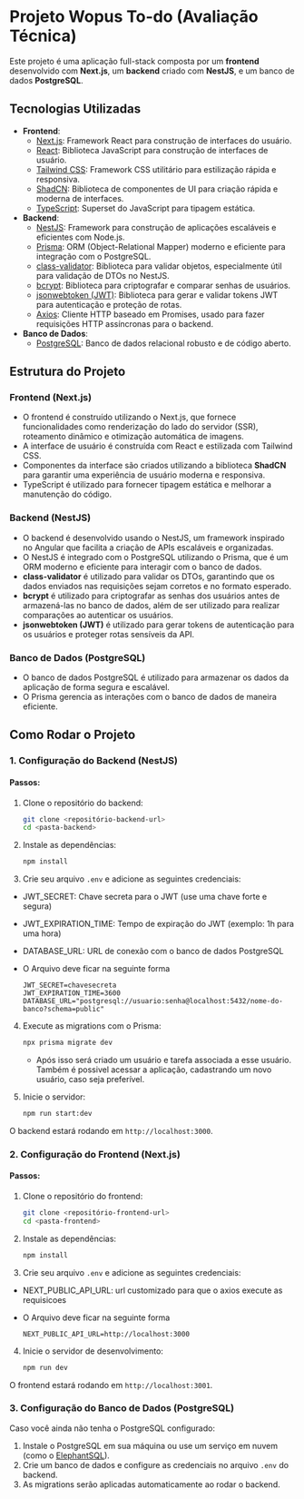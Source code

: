 # Projeto Wopus To-do (Avaliação Técnica)

Este projeto é uma aplicação full-stack composta por um **frontend** desenvolvido com **Next.js**, um **backend** criado com **NestJS**, e um banco de dados **PostgreSQL**.

## Tecnologias Utilizadas

- **Frontend**:
  - [Next.js](https://nextjs.org/): Framework React para construção de interfaces do usuário.
  - [React](https://reactjs.org/): Biblioteca JavaScript para construção de interfaces de usuário.
  - [Tailwind CSS](https://tailwindcss.com/): Framework CSS utilitário para estilização rápida e responsiva.
  - [ShadCN](https://github.com/shadcn/ui): Biblioteca de componentes de UI para criação rápida e moderna de interfaces.
  - [TypeScript](https://www.typescriptlang.org/): Superset do JavaScript para tipagem estática.
- **Backend**:
  - [NestJS](https://nestjs.com/): Framework para construção de aplicações escaláveis e eficientes com Node.js.
  - [Prisma](https://www.prisma.io/): ORM (Object-Relational Mapper) moderno e eficiente para integração com o PostgreSQL.
  - [class-validator](https://github.com/typestack/class-validator): Biblioteca para validar objetos, especialmente útil para validação de DTOs no NestJS.
  - [bcrypt](https://github.com/kelektiv/bcrypt.js): Biblioteca para criptografar e comparar senhas de usuários.
  - [jsonwebtoken (JWT)](https://github.com/auth0/node-jsonwebtoken): Biblioteca para gerar e validar tokens JWT para autenticação e proteção de rotas.
  - [Axios](https://axios-http.com/ptbr/docs/intro): Cliente HTTP baseado em Promises, usado para fazer requisições HTTP assíncronas para o backend.
- **Banco de Dados**:
  - [PostgreSQL](https://www.postgresql.org/): Banco de dados relacional robusto e de código aberto.

## Estrutura do Projeto

### Frontend (Next.js)

- O frontend é construído utilizando o Next.js, que fornece funcionalidades como renderização do lado do servidor (SSR), roteamento dinâmico e otimização automática de imagens.
- A interface de usuário é construída com React e estilizada com Tailwind CSS.
- Componentes da interface são criados utilizando a biblioteca **ShadCN** para garantir uma experiência de usuário moderna e responsiva.
- TypeScript é utilizado para fornecer tipagem estática e melhorar a manutenção do código.

### Backend (NestJS)

- O backend é desenvolvido usando o NestJS, um framework inspirado no Angular que facilita a criação de APIs escaláveis e organizadas.
- O NestJS é integrado com o PostgreSQL utilizando o Prisma, que é um ORM moderno e eficiente para interagir com o banco de dados.
- **class-validator** é utilizado para validar os DTOs, garantindo que os dados enviados nas requisições sejam corretos e no formato esperado.
- **bcrypt** é utilizado para criptografar as senhas dos usuários antes de armazená-las no banco de dados, além de ser utilizado para realizar comparações ao autenticar os usuários.
- **jsonwebtoken (JWT)** é utilizado para gerar tokens de autenticação para os usuários e proteger rotas sensíveis da API.

### Banco de Dados (PostgreSQL)

- O banco de dados PostgreSQL é utilizado para armazenar os dados da aplicação de forma segura e escalável.
- O Prisma gerencia as interações com o banco de dados de maneira eficiente.

## Como Rodar o Projeto

### 1. Configuração do Backend (NestJS)

#### Passos:

1. Clone o repositório do backend:

   ```bash
   git clone <repositório-backend-url>
   cd <pasta-backend>
   ```

2. Instale as dependências:

   ```bash
   npm install
   ```

3. Crie seu arquivo `.env` e adicione as seguintes credenciais:

- JWT_SECRET: Chave secreta para o JWT (use uma chave forte e segura)

- JWT_EXPIRATION_TIME: Tempo de expiração do JWT (exemplo: 1h para uma hora)

- DATABASE_URL: URL de conexão com o banco de dados PostgreSQL

- O Arquivo deve ficar na seguinte forma

  ```env
  JWT_SECRET=chavesecreta
  JWT_EXPIRATION_TIME=3600
  DATABASE_URL="postgresql://usuario:senha@localhost:5432/nome-do-banco?schema=public"
  ```

4. Execute as migrations com o Prisma:

   ```bash
   npx prisma migrate dev
   ```

   - Após isso será criado um usuário e tarefa associada a esse usuário. Também é possivel acessar
     a aplicação, cadastrando um novo usuário, caso seja preferível.

5. Inicie o servidor:
   ```bash
   npm run start:dev
   ```

O backend estará rodando em `http://localhost:3000`.

### 2. Configuração do Frontend (Next.js)

#### Passos:

1. Clone o repositório do frontend:

   ```bash
   git clone <repositório-frontend-url>
   cd <pasta-frontend>
   ```

2. Instale as dependências:

   ```bash
   npm install
   ```

3. Crie seu arquivo `.env` e adicione as seguintes credenciais:

- NEXT_PUBLIC_API_URL: url customizado para que o axios execute as requisicoes

- O Arquivo deve ficar na seguinte forma

  ```env
  NEXT_PUBLIC_API_URL=http://localhost:3000
  ```

4. Inicie o servidor de desenvolvimento:
   ```bash
   npm run dev
   ```

O frontend estará rodando em `http://localhost:3001`.

### 3. Configuração do Banco de Dados (PostgreSQL)

Caso você ainda não tenha o PostgreSQL configurado:

1. Instale o PostgreSQL em sua máquina ou use um serviço em nuvem (como o [ElephantSQL](https://www.elephantsql.com/)).
2. Crie um banco de dados e configure as credenciais no arquivo `.env` do backend.
3. As migrations serão aplicadas automaticamente ao rodar o backend.
